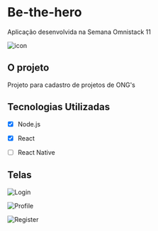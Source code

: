 # Be-the-hero
Aplicação desenvolvida na Semana Omnistack 11

![icon](https://user-images.githubusercontent.com/5454128/77872405-44ac9300-721d-11ea-97f9-de80ff047514.png)

## O projeto
Projeto para cadastro de projetos de ONG's

## Tecnologias Utilizadas

- [X] Node.js
- [X] React
- [ ] React Native


## Telas

![Login](https://user-images.githubusercontent.com/5454128/77959790-96046300-72ad-11ea-99e1-dde399f8a654.PNG)

![Profile](https://user-images.githubusercontent.com/5454128/77972102-d7edd300-72c6-11ea-8245-1d9a560824ac.PNG)

![Register](https://user-images.githubusercontent.com/5454128/77972127-e89e4900-72c6-11ea-827f-455b71f8f833.PNG)
